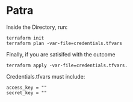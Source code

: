 # Patra

Inside the Directory, run:
```
terraform init
terraform plan -var-file=credentials.tfvars
```
Finally, if you are satisifed with the outcome

```
terraform apply -var-file=credentials.tfvars. 
```
Credentials.tfvars must include:

```
access_key = ""
secret_key = ""
```
